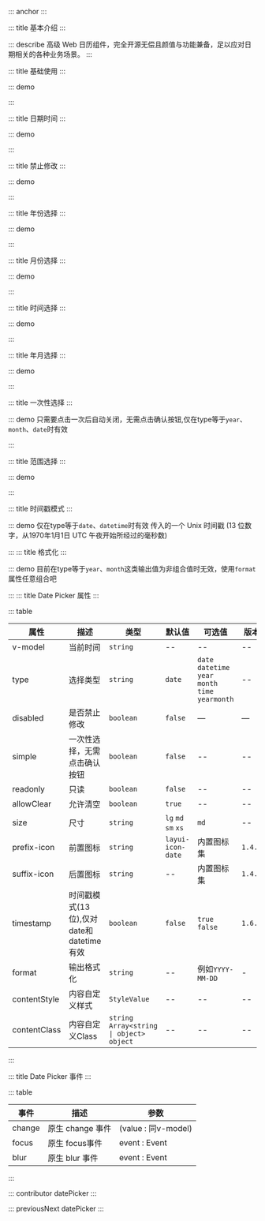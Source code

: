 ::: anchor
:::


::: title 基本介绍
:::

::: describe 高级 Web 日历组件，完全开源无偿且颜值与功能兼备，足以应对日期相关的各种业务场景。
:::

::: title 基础使用
:::

::: demo

<template>
  <lay-date-picker v-model="endTime" placeholder="click me" allowClear></lay-date-picker>
</template>

<script>
import { ref } from 'vue'

export default {
  setup() {

   const endTime = ref("");

    return {
      endTime
    }
  }
}
</script>

:::

::: title 日期时间
:::

::: demo

<template>
  <lay-date-picker type="datetime" v-model="endTime2"></lay-date-picker>
</template>

<script>
import { ref } from 'vue'

export default {
  setup() {

   const endTime2 = ref("");

    return {
      endTime2
    }
  }
}
</script>

:::

::: title 禁止修改
:::

::: demo

<template>
  <lay-date-picker disabled type="year" v-model="endTime3"></lay-date-picker>
</template>

<script>
import { ref } from 'vue'

export default {
  setup() {

   const endTime3 = ref("2022-03-04 17:35:00");

    return {
      endTime3
    }
  }
}
</script>

:::

::: title 年份选择
:::

::: demo

<template>
  <lay-date-picker type="year" v-model="endTime3"></lay-date-picker>
</template>

<script>
import { ref } from 'vue'

export default {
  setup() {

   const endTime3 = ref("2022");

    return {
      endTime3
    }
  }
}
</script>

:::

::: title 月份选择
:::

::: demo

<template>
  <lay-date-picker type="month" v-model="mouth"></lay-date-picker>
</template>

<script>
import { ref } from 'vue'

export default {
  setup() {

   const mouth = ref("4");

    return {
      mouth
    }
  }
}
</script>

:::

::: title 时间选择
:::

::: demo

<template>
  <lay-date-picker type="time" v-model="endTime5"></lay-date-picker>
</template>

<script>
import { ref } from 'vue'

export default {
  setup() {

   const endTime5 = ref("17:35:00");

    return {
      endTime5
    }
  }
}
</script>

:::

::: title 年月选择
:::

::: demo

<template>
  <lay-date-picker type="yearmonth" v-model="endTime6"></lay-date-picker>
</template>

<script>
import { ref } from 'vue'

export default {
  setup() {

   const endTime6 = ref("2022-03");

    return {
      endTime6
    }
  }
}
</script>

:::

::: title 一次性选择
:::

::: demo 只需要点击一次后自动关闭，无需点击确认按钮,仅在type等于`year`、`month`、`date`时有效

<template>
<div style="display:flex">
  <lay-date-picker v-model="endTime7" simple type="year"></lay-date-picker>
  <lay-date-picker v-model="endTime7" simple type="month" style="margin:0 10px"></lay-date-picker>
  <lay-date-picker v-model="endTime7" simple type="date"></lay-date-picker>
</div>
</template>

<script>
import { ref } from 'vue'

export default {
  setup() {

   const endTime7 = ref("2022-03-04 17:35:00");

    return {
      endTime7
    }
  }
}
</script>

:::

::: title 范围选择
:::

::: demo

<template>
    <lay-space direction="vertical">
    <lay-space>
      <lay-date-picker  v-model="rangeTime1" range :placeholder="['开始日期','结束日期']"></lay-date-picker>
      modelValue:{{rangeTime1}}
    </lay-space>
    <lay-space>
      <lay-date-picker  v-model="rangeTime2" range type="datetime" :placeholder="['开始日期','结束日期']"></lay-date-picker>
      modelValue:{{rangeTime2}}
    </lay-space>
    <lay-space>
      <lay-date-picker  v-model="rangeTime3" range type="yearmonth" :placeholder="['开始日期','结束日期']"></lay-date-picker>
      modelValue:{{rangeTime3}}
    </lay-space>
    <lay-space>
      <lay-date-picker  v-model="rangeTime4" range type="time" :placeholder="['开始日期','结束日期']"></lay-date-picker>
      modelValue:{{rangeTime4}}
    </lay-space>
  </lay-space>
</template>

<script setup>
import { ref } from 'vue'
const rangeTime1 = ref([]);
const rangeTime2 = ref(['2001-01-01 01:01:00','2001-02-1 01:01:00']);
const rangeTime3 = ref(['2022-01-01','2023-02-1']);
const rangeTime4 = ref(['01:01:00', '03:03:03']);
</script>

:::

::: title 时间戳模式
:::

::: demo 仅在type等于`date`、`datetime`时有效 传入的一个 Unix 时间戳 (13 位数字，从1970年1月1日 UTC 午夜开始所经过的毫秒数) 

<template>
  <lay-space direction="vertical">
    <lay-space>
      <lay-date-picker v-model="timestamp1" timestamp></lay-date-picker>
      model-value: {{ timestamp1 }}
    </lay-space>
    <lay-space>
      <lay-date-picker v-model="timestamp2" type='datetime' timestamp></lay-date-picker> 
      model-value: {{ timestamp2 }}
    </lay-space>
  </lay-space>
</template>

<script>
import { ref } from 'vue'

export default {
  setup() {

   const timestamp1 = ref(new Date().getTime());
   const timestamp2 = ref(new Date().getTime());
    return {
      timestamp1,timestamp2
    }
  }

</script>

:::
::: title 格式化
:::

::: demo 目前在type等于`year`、`month`这类输出值为非组合值时无效，使用`format`属性任意组合吧

<template>
  <lay-date-picker v-model="endTime8" simple type="date" :format="'DD/MM/YYYY'" placeholder="click me"></lay-date-picker>
</template>

<script>
import { ref } from 'vue'

export default {
  setup() {
   const endTime8 = ref();
    return {
      endTime8
    }
  }
}
</script>
:::
::: title Date Picker 属性
:::

::: table

| 属性          | 描述                                                         | 类型           | 默认值 | 可选值         | 版本         |
| ------------- | ------------------------------------------------------------ | -------------- | ------ | -------------- |-------------- |
| v-model      | 当前时间                                                     | `string`         | --    | --             | --             |
| type        | 选择类型                                                   | `string`         | `date`    | `date` `datetime` `year` `month` `time` `yearmonth`             | --             |
| disabled      | 是否禁止修改                                                     | `boolean`         | `false`    | —             | —             |
| simple      | 一次性选择，无需点击确认按钮             | `boolean`         | `false`    | --             | --             |
| readonly      | 只读             | `boolean`         | `false`    | --             | --             |
| allowClear    | 允许清空             | `boolean`         | `true`    | --             | --             |
| size    | 尺寸            | `string`         | `lg` `md` `sm` `xs`    | `md`            | --             |
| prefix-icon    | 前置图标            | `string`         | `layui-icon-date`    |  内置图标集            | `1.4.0`             |
| suffix-icon    | 后置图标            | `string`         | --    | 内置图标集            | `1.4.0`             |
| timestamp    | 时间戳模式(13位),仅对date和datetime有效| `boolean`        | `false`    | `true` `false`         | `1.6.5`             |
| format    | 输出格式化 | `string`        | --   | 例如`YYYY-MM-DD`         | -            |
| contentStyle             | 内容自定义样式     | `StyleValue` | -- | -- |-- |
| contentClass             | 内容自定义Class    | `string` `Array<string \| object>` `object` | -- | -- |-- |
:::

::: title Date Picker 事件
:::

::: table

| 事件  | 描述                | 参数                        |
| ----- | ------------------- | -------------------------- |
| change| 原生 change 事件    | (value : 同v-model) |
| focus | 原生 focus事件     | event : Event               |
| blur  | 原生 blur 事件      | event : Event               |
:::

::: contributor datePicker
:::

::: previousNext datePicker
:::